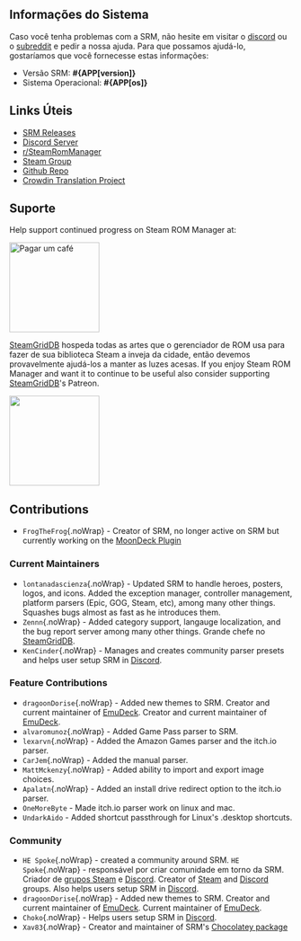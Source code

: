 ## Informações do Sistema

Caso você tenha problemas com a SRM, não hesite em visitar o [discord](https://discord.gg/bnSVJrz) ou o [subreddit](https://www.reddit.com/r/SteamRomManager/) e pedir a nossa ajuda. Para que possamos ajudá-lo, gostaríamos que você fornecesse estas informações:

- Versão SRM: **#{APP[version]}**
- Sistema Operacional: **#{APP[os]}**

## Links Úteis

- [SRM Releases](https://github.com/SteamGridDB/steam-rom-manager/releases)
- [Discord Server](https://discord.gg/bnSVJrz)
- [r/SteamRomManager](https://www.reddit.com/r/SteamRomManager/)
- [Steam Group](https://steamcommunity.com/groups/steamrommanager)
- [Github Repo](https://github.com/SteamGridDB/steam-rom-manager)
- [Crowdin Translation Project](https://crowdin.com/project/steam-rom-manager)

## Suporte

Help support continued progress on Steam ROM Manager at:

<a href="https://www.buymeacoffee.com/cbartondock">
  <img src="https://raw.githubusercontent.com/SteamGridDB/steam-rom-manager/master/src/assets/images/buy-me-a-coffee.png" alt="Pagar um café" width="160">
</a>

[SteamGridDB](https://www.steamgriddb.com/) hospeda todas as artes que o gerenciador de ROM usa para fazer de sua biblioteca Steam a inveja da cidade, então devemos provavelmente ajudá-los a manter as luzes acesas. If you enjoy Steam ROM Manager and want it to continue to be useful also consider supporting [SteamGridDB](https://www.steamgriddb.com/)'s Patreon.

<a href="https://www.patreon.com/steamgriddb">
    <img src="https://c5.patreon.com/external/logo/become_a_patron_button@2x.png" width="160">
</a>

## Contributions

- `FrogTheFrog`{.noWrap} - Creator of SRM, no longer active on SRM but currently working on the [MoonDeck Plugin](https://github.com/FrogTheFrog/moondeck)

### Current Maintainers

- `lontanadascienza`{.noWrap} - Updated SRM to handle heroes, posters, logos, and icons. Added the exception manager, controller management, platform parsers (Epic, GOG, Steam, etc), among many other things. Squashes bugs almost as fast as he introduces them.
- `Zennn`{.noWrap} - Added category support, langauge localization, and the bug report server among many other things. Grande chefe no [SteamGridDB](https://www.steamgriddb.com/).
- `KenCinder`{.noWrap} - Manages and creates community parser presets and helps user setup SRM in [Discord](https://discord.gg/bnSVJrz).

### Feature Contributions

- `dragoonDorise`{.noWrap} - Added new themes to SRM. Creator and current maintainer of [EmuDeck](https://www.emudeck.com/). Creator and current maintainer of [EmuDeck](https://www.emudeck.com/).
- `alvaromunoz`{.noWrap} - Added Game Pass parser to SRM.
- `lexarvn`{.noWrap} - Added the Amazon Games parser and the itch.io parser.
- `CarJem`{.noWrap} - Added the manual parser.
- `MattMckenzy`{.noWrap} - Added ability to import and export image choices.
- `Apalatn`{.noWrap} - Added an install drive redirect option to the itch.io parser.
- `OneMoreByte` - Made itch.io parser work on linux and mac.
- `UndarkAido` - Added shortcut passthrough for Linux's .desktop shortcuts.

### Community

- `HE Spoke`{.noWrap} - created a community around SRM. `HE Spoke`{.noWrap} - responsável por criar comunidade em torno da SRM. Criador de [grupos Steam](https://steamcommunity.com/groups/steamrommanager) e [Discord](https://discord.gg/bnSVJrz). Creator of [Steam](https://steamcommunity.com/groups/steamrommanager) and [Discord](https://discord.gg/bnSVJrz) groups. Also helps users setup SRM in [Discord](https://discord.gg/bnSVJrz).
- `dragoonDorise`{.noWrap} - Added new themes to SRM. Creator and current maintainer of [EmuDeck](https://www.emudeck.com/). Current maintainer of [EmuDeck](https://www.emudeck.com/).
- `Choko`{.noWrap} - Helps users setup SRM in [Discord](https://discord.gg/bnSVJrz).
- `Xav83`{.noWrap} - Creator and maintainer of SRM's [Chocolatey package](https://community.chocolatey.org/packages/steam-rom-manager)
